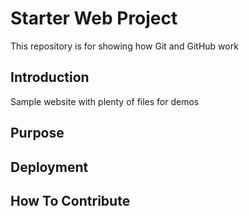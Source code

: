 # Starter Web Project

This repository is for showing how Git and GitHub work

## Introduction

Sample website with plenty of files for demos

## Purpose

## Deployment

## How To Contribute

